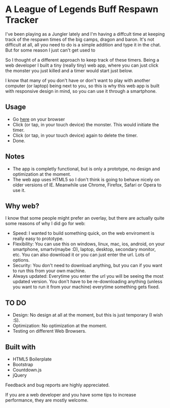 # A League of Legends Buff Respawn Tracker

I've been playing as a Jungler lately and I'm having a diffcult time at keeping track of the respawn times of the big camps, dragon and baron. It's not difficult at all, all you need to do is a simple addition and type it in the chat. But for some reason I just can't get used to

So I thought of a different approach to keep track of these timers. Being a web developer I built a tiny (really tiny) web app, where you can just click the monster you just killed and a timer would start just below.

I know that many of you don't have or don't want to play with another computer (or laptop) being next to you, so this is why this web app is built with responsive design in mind, so you can use it through a smartphone.

## Usage

* Go [here](http://lol-respawn-tracker.pagodabox.com/) on your browser
* Click (or tap, in your touch device) the monster. This would initiate the timer.
* Click (or tap, in your touch device) again to delete the timer.
* Done.

## Notes

* The app is completly functional, but is only a prototype, no design and optimization at the moment.
* The web app uses HTML5 so I don't think is going to behave nicely on older versions of IE. Meanwhile use Chrome, Firefox, Safari or Opera to use it.

## Why web?

I know that some people might prefer an overlay, but there are actually quite some reasons of why I did go for web:

* Speed: I wanted to build something quick, on the web enviroment is really easy to prototype.
* Flexibility: You can use this on windows, linux, mac, ios, android, on your smartphone, smartv(maybe :D), laptop, desktop, secondary monitor, etc. You can also download it or you can just enter the url. Lots of options.
* Security: You don't need to download anything, but you can if you want to run this from your own machine.
* Always updated: Everytime you enter the url you will be seeing the most updated version. You don't have to be re-downloading anything (unless you want to run it from your machine) everytime something gets fixed.

## TO DO

* Design: No design at all at the moment, but this is just temporary (I wish :S).
* Optimization: No optimization at the moment.
* Testing on different Web Browsers.

## Built with

* HTML5 Boilerplate
* Bootstrap
* Countdown.js
* jQuery

Feedback and bug reports are highly appreciated.

If you are a web developer and you have some tips to increase performance, they are mostly welcome.
